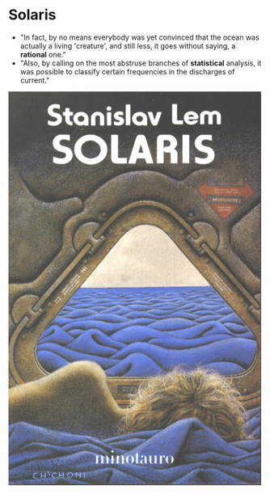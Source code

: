 # Solaris

* "In fact, by no means everybody was yet convinced that the ocean was actually a living 'creature', and still less, it goes without saying, a **rational** one."
* "Also, by calling on the most abstruse branches of **statistical** analysis, it was possible to classify certain frequencies in the discharges of current."

<p float="left">
	<img src="./pix/solaris_4.jpg" width="500" />
</p>
